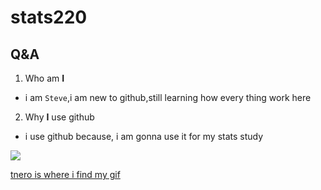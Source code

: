 # stats220

## Q&A
1. Who am **I**
* i am `Steve`,i am new to github,still learning how every thing work here
2. Why **I** use github
* i use github because, i am gonna use it for my stats study

![](https://media.tenor.com/CyNpv6r5tJIAAAAC/hi-new-friend-izzy-moonbow.gif)

[tnero is where i find my gif](https://tenor.com)
